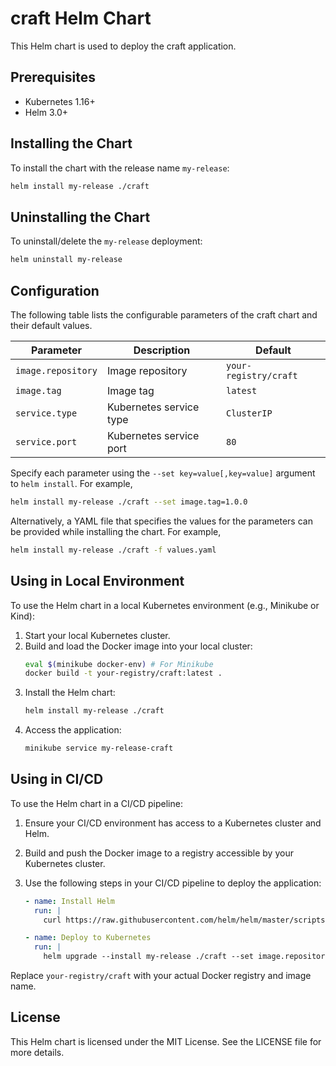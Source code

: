 # craft Helm Chart

This Helm chart is used to deploy the craft application.

## Prerequisites

- Kubernetes 1.16+
- Helm 3.0+

## Installing the Chart

To install the chart with the release name `my-release`:

```bash
helm install my-release ./craft
```

## Uninstalling the Chart

To uninstall/delete the `my-release` deployment:

```bash
helm uninstall my-release
```

## Configuration

The following table lists the configurable parameters of the craft chart and their default values.

| Parameter          | Description                        | Default                |
| ------------------ | ---------------------------------- | ---------------------- |
| `image.repository` | Image repository                   | `your-registry/craft` |
| `image.tag`        | Image tag                          | `latest`               |
| `service.type`     | Kubernetes service type            | `ClusterIP`            |
| `service.port`     | Kubernetes service port            | `80`                   |

Specify each parameter using the `--set key=value[,key=value]` argument to `helm install`. For example,

```bash
helm install my-release ./craft --set image.tag=1.0.0
```

Alternatively, a YAML file that specifies the values for the parameters can be provided while installing the chart. For example,

```bash
helm install my-release ./craft -f values.yaml
```

## Using in Local Environment

To use the Helm chart in a local Kubernetes environment (e.g., Minikube or Kind):

1. Start your local Kubernetes cluster.
2. Build and load the Docker image into your local cluster:
   ```bash
   eval $(minikube docker-env) # For Minikube
   docker build -t your-registry/craft:latest .
   ```
3. Install the Helm chart:
   ```bash
   helm install my-release ./craft
   ```
4. Access the application:
   ```bash
   minikube service my-release-craft
   ```

## Using in CI/CD

To use the Helm chart in a CI/CD pipeline:

1. Ensure your CI/CD environment has access to a Kubernetes cluster and Helm.
2. Build and push the Docker image to a registry accessible by your Kubernetes cluster.
3. Use the following steps in your CI/CD pipeline to deploy the application:

   ```yaml
   - name: Install Helm
     run: |
       curl https://raw.githubusercontent.com/helm/helm/master/scripts/get-helm-3 | bash

   - name: Deploy to Kubernetes
     run: |
       helm upgrade --install my-release ./craft --set image.repository=your-registry/craft --set image.tag=${{ github.sha }}
   ```

Replace `your-registry/craft` with your actual Docker registry and image name.

## License

This Helm chart is licensed under the MIT License. See the LICENSE file for more details.
